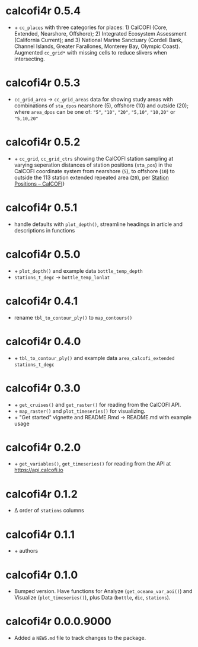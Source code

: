 # calcofi4r 0.5.4

* \+ `cc_places` with three categories for places: 1) CalCOFI (Core, Extended, Nearshore, Offshore); 2) Integrated Ecosystem Assessment (California Current); and 3) National Marine Sanctuary (Cordell Bank, Channel Islands, Greater Farallones, Monterey Bay, Olympic Coast). Augmented `cc_grid*` with missing cells to reduce slivers when intersecting.

# calcofi4r 0.5.3

* `cc_grid_area` -> `cc_grid_areas` data for showing study areas with combinations of `sta_dpos` nearshore (5), offshore (10) and outside (20); where `area_dpos` can be one of: `"5"`, `"10"`, `"20"`, `"5,10"`, `"10,20"` or `"5,10,20"`

# calcofi4r 0.5.2

* \+ `cc_grid`, `cc_grid_ctrs` showing the CalCOFI station sampling at varying seperation distances of station positions (`sta_pos`) in the CalCOFI coordinate system from nearshore (`5`), to offshore (`10`) to outside the 113 station extended repeated area (`20`), per [Station Positions – CalCOFI](https://calcofi.org/sampling-info/station-positions/)}

# calcofi4r 0.5.1

* handle defaults with `plot_depth()`, streamline headings in article and descriptions in functions

# calcofi4r 0.5.0

* \+ `plot_depth()` and example data `bottle_temp_depth`
* `stations_t_degc` -> `bottle_temp_lonlat`

# calcofi4r 0.4.1

* rename `tbl_to_contour_ply()` to `map_contours()`

# calcofi4r 0.4.0

* \+ `tbl_to_contour_ply()` and example data `area_calcofi_extended` `stations_t_degc`

# calcofi4r 0.3.0

* \+ `get_cruises()` and `get_raster()` for reading from the CalCOFI API.
* \+ `map_raster()` and `plot_timeseries()` for visualizing.
* \+ "Get started" vignette and README.Rmd -> README.md with example usage

# calcofi4r 0.2.0

* \+ `get_variables()`, `get_timeseries()` for reading from the API at https://api.calcofi.io

# calcofi4r 0.1.2

* ∆ order of `stations` columns

# calcofi4r 0.1.1

* \+ authors

# calcofi4r 0.1.0

* Bumped version. Have functions for Analyze (`get_oceano_var_aoi()`) and Visualize (`plot_timeseries()`), plus Data (`bottle`, `dic`, `stations`).

# calcofi4r 0.0.0.9000

* Added a `NEWS.md` file to track changes to the package.
